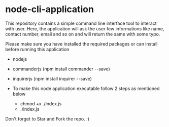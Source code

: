 # node-cli-application

This repository contains a simple command line interface tool to interact with user. Here, the application will ask the user few informations like name, contact number, email and so on and will return the same with some typo. 

Please make sure you have installed the required packages or can install before running this application
  - nodejs
  - commanderjs (npm install commander --save)
  - inquirerjs (npm install inquirer --save)


- To make this node application executable follow 2 steps as mentioned below

  - chmod +x ./index.js
  - ./index.js

Don't forget to Star and Fork the repo. :)
